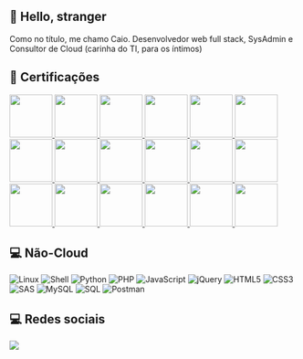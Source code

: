 ## 👋 Hello, stranger
Como no título, me chamo Caio. Desenvolvedor web full stack, SysAdmin e Consultor de Cloud (carinha do TI, para os íntimos)

## 📜 Certificações
<a href="https://www.credly.com/badges/39b6e4b8-61c3-4957-959b-704f454f3c1b" target="_blank">
  <img src="https://images.credly.com/size/680x680/images/85b9cfc4-257a-4742-878c-4f7ab4a2631b/image.png" width="75">
</a>
<a href="https://www.credly.com/badges/471743f4-2331-43e7-9607-61f24ebae25c" target="_blank">
  <img src="https://images.credly.com/size/680x680/images/08a5010a-0c0a-448c-981e-c116fedd380c/image.png" width="75">
</a>
<a href="https://www.credly.com/badges/eda25bbe-731f-437c-a547-d6f41ca0a882" target="_blank">
  <img src="https://images.credly.com/images/00634f82-b07f-4bbd-a6bb-53de397fc3a6/image.png" width="75">
</a>
<a href="https://google.accredible.com/20971af7-7de8-4444-9ad5-ab786755f99d#gs.482fiu" target="_blank">
  <img src="https://templates.images.credential.net/16590187933301617801540872729153.png" width="75">
</a>
<a href="https://www.credly.com/badges/81a25884-1310-4271-9188-1431847cc1f9" target="_blank">
  <img src="https://images.credly.com/size/680x680/images/987adb7e-49be-4e24-b67e-55986bd3fe66/azure-solutions-architect-expert-600x600.png" width="75">
</a>
<a href="https://www.credly.com/badges/d8d72928-031d-4622-a970-6bf6e9411b66" target="_blank">
  <img src="https://images.credly.com/size/680x680/images/c3ab66f8-5d59-4afa-a6c2-0ba30a1989ca/CERT-Expert-DevOps-Engineer-600x600.png" width="75">
</a>
<a href="https://www.credly.com/badges/1389b799-7088-41d8-b612-d132d629a7cf" target="_blank">
  <img src="https://images.credly.com/size/680x680/images/ddbc1680-ddc8-4fe6-899b-a69f4fcc251f/specialty-azure-for-sap-workloads-600x600.png" width="75">
</a>
<a href="https://www.credly.com/badges/1f81e3dc-10f9-40e1-992e-183d974cdb91" target="_blank">
  <img src="https://images.credly.com/size/680x680/images/c3a2e51d-7984-48cc-a4cb-88d4e8487037/azure-network-engineer-associate-600x600.png" width="75">
</a>
<a href="https://www.credly.com/badges/507b41a1-cc02-40aa-9e05-74dec2423d97" target="_blank">
  <img src="https://images.credly.com/size/680x680/images/63316b60-f62d-4e51-aacc-c23cb850089c/azure-developer-associate-600x600.png" width="75">
</a>
<a href="https://www.credly.com/badges/45aae61a-b13e-4e51-bd5b-177bb2825812" target="_blank">
  <img src="https://images.credly.com/size/680x680/images/336eebfc-0ac3-4553-9a67-b402f491f185/azure-administrator-associate-600x600.png" width="75">
</a>
<a href="https://www.credly.com/badges/23445c9b-6bb7-4aad-bbe5-f8e3d7d914e3" target="_blank">
  <img src="https://images.credly.com/images/be8fcaeb-c769-4858-b567-ffaaa73ce8cf/image.png" width="75">
</a>
<a href="https://www.credly.com/badges/775f187c-32bf-4449-ae93-36c167a3d1a4" target="_blank">
  <img src="https://images.credly.com/images/fc1352af-87fa-4947-ba54-398a0e63322e/security-compliance-and-identity-fundamentals-600x600.png" width="75">
</a>
<a href="https://www.credly.com/badges/84ad3712-f94d-43d2-983f-28f678e9ff8a" target="_blank">
  <img src="https://images.credly.com/images/4136ced8-75d5-4afb-8677-40b6236e2672/azure-ai-fundamentals-600x600.png" width="75">
</a>
<a href="https://www.credly.com/badges/071a3925-2d29-4566-ab36-77f9952ec33d" target="_blank">
  <img src="https://images.credly.com/images/70eb1e3f-d4de-4377-a062-b20fb29594ea/azure-data-fundamentals-600x600.png" width="75">
</a>
<a href="https://www.credly.com/badges/dd83d2f9-e285-471a-b90d-026345615b32" target="_blank">
  <img src="https://images.credly.com/size/680x680/images/241488f4-9110-41aa-804e-51a8f8ba430d/MTA-Introduction_to_Programming_Using_HTML_and_CSS-600x600.png" width="75">
</a>
<a href="https://www.credly.com/badges/cab480c6-2fdc-4af2-b375-7619c47ee5ab" target="_blank">
  <img src="https://images.credly.com/size/680x680/images/ebfba101-5b78-49b6-903a-ac9ad518fe8a/MTA-Introduction_to_Programming_Using_Python-600x600.png" width="75">
</a>
<a href="https://www.credly.com/badges/6eaa7825-12ba-4a15-bb74-41d2ca70ec2b" target="_blank">
  <img src="https://images.credly.com/size/680x680/images/16840ea3-5c9a-4599-853e-7e15bac7748e/MTA-Introduction_to_Programming_Using_JavaScript-600x600.png" width="75">
</a>
<a href="https://www.credly.com/badges/cb7f2014-c449-4b00-a654-14ad98781634" target="_blank">
  <img src="https://images.credly.com/size/680x680/images/bcce29de-388a-421e-aa4e-49d08e5f6b8c/MTA-Database_Fundamentals-600x600.png" width="75">
</a>

## 💻 Não-Cloud
![Linux](https://img.shields.io/badge/Linux-FCC624?style=for-the-badge&logo=linux&logoColor=black) ![Shell](https://img.shields.io/badge/Shell_Script-121011?style=for-the-badge&logo=gnu-bash&logoColor=white) ![Python](https://img.shields.io/badge/Python-14354C?style=for-the-badge&logo=python&logoColor=white) ![PHP](https://img.shields.io/badge/PHP-777BB4?style=for-the-badge&logo=php&logoColor=white) ![JavaScript](https://img.shields.io/badge/javascript-%23323330.svg?style=for-the-badge&logo=javascript&logoColor=%23F7DF1E) ![jQuery](https://img.shields.io/badge/jQuery-0769AD?style=for-the-badge&logo=jquery&logoColor=white) ![HTML5](https://img.shields.io/badge/HTML5-E34F26?style=for-the-badge&logo=html5&logoColor=white) ![CSS3](https://img.shields.io/badge/CSS3-1572B6?style=for-the-badge&logo=css3&logoColor=white) ![SAS](https://img.shields.io/badge/Sass-CC6699?style=for-the-badge&logo=sass&logoColor=white) ![MySQL](https://img.shields.io/badge/MySQL-00000F?style=for-the-badge&logo=mysql&logoColor=white) ![SQL](https://img.shields.io/badge/Microsoft%20SQL%20Server-CC2927?style=for-the-badge&logo=microsoft%20sql%20server&logoColor=white) ![Postman](https://img.shields.io/badge/Postman-FF6C37?style=for-the-badge&logo=postman&logoColor=white)

## 💻 Redes sociais
[<img src="https://img.shields.io/badge/linkedin-%230077B5.svg?&style=for-the-badge&logo=linkedin&logoColor=white" />](https://www.linkedin.com/in/caio-souza-do-carmo/)
